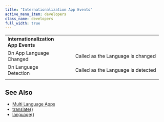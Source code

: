 ```yaml
---
title: "Internationalization App Events"
active_menu_item: developers
class_name: developers
full_width: true
---
```



<table>
<tr>
<td width="227">
  <strong>Internationalization App Events</strong>

</td>
<td width="44">
</td>
<td width="671">
</td>
</tr>
<tr>
<td width="227">
On App Language Changed

</td>
<td width="44">
</td>
<td width="671">
Called as the Language is changed

</td>
</tr>
<tr>
<td width="227">
On Language Detection

</td>
<td width="44">
</td>
<td width="671">
Called as the Language is detected

</td>
</tr>
<tr>
<td width="227">

</td>
<td width="44">
</td>
<td width="671">
</td>
</tr>
</table>

## See Also

 - [Multi Language Apps](/developers/user-guide/product-guide/advanced-features/multi-language-apps/)
 - [translate()](/developers/user-guide/scripting-apis/client-api/multi-language-apps/translate)
 - [language()](/developers/user-guide/scripting-apis/client-api/multi-language-apps/language)

